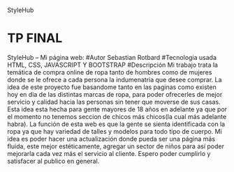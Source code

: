 StyleHub
# TP FINAL
StyleHub – Mi página web:
#Autor
Sebastian Rotbard 
#Tecnologia usada
HTML, CSS, JAVASCRIPT Y BOOTSTRAP
#Descripción
Mi trabajo trata la temática de compra online de ropa tanto de hombres como de mujeres donde se le ofrece a cada persona la indumenatria que desee comprar.
La idea de este proyecto fue basandome tanto en las paginas como existen hoy en dia de las distintas marcas de ropa, para poder ofrecerles de mejor servicio y calidad hacia las personas sin tener que moverse de sus casas.
Esta idea esta hecha para gente mayores de 18 años en adelante ya que por el momento no tenemos seccion de chicos más chicos(la cual más adelante habra).
La función de esta web es que la gente se sienta identificada con la ropa ya que hay variedad de talles y modelos para todo tipo de cuerpo.
Mi idea es poder hacer una actualización donde pueda ser una página más fluida, este mejor estéticamente, agregar un sector de niños para así poder mejorarla cada vez más el servicio al cliente. Espero poder cumplirlo y satisfacer al publico en general.